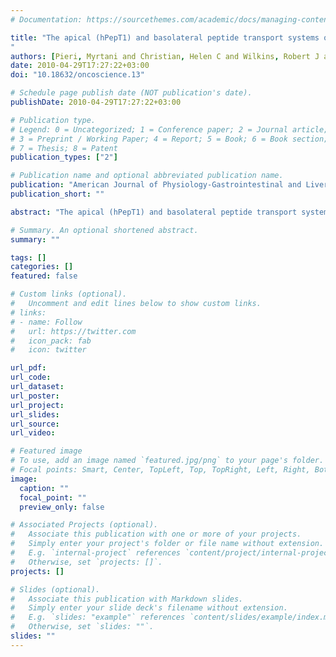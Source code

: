 ```yaml
---
# Documentation: https://sourcethemes.com/academic/docs/managing-content/

title: "The apical (hPepT1) and basolateral peptide transport systems of Caco-2 cells are regulated by AMP-activated protein kinase
"
authors: [Pieri, Myrtani and Christian, Helen C and Wilkins, Robert J and Boyd, CAR and Meredith, David]
date: 2010-04-29T17:27:22+03:00
doi: "10.18632/oncoscience.13"

# Schedule page publish date (NOT publication's date).
publishDate: 2010-04-29T17:27:22+03:00

# Publication type.
# Legend: 0 = Uncategorized; 1 = Conference paper; 2 = Journal article;
# 3 = Preprint / Working Paper; 4 = Report; 5 = Book; 6 = Book section;
# 7 = Thesis; 8 = Patent
publication_types: ["2"]

# Publication name and optional abbreviated publication name.
publication: "American Journal of Physiology-Gastrointestinal and Liver Physiology"
publication_short: ""

abstract: "The apical (hPepT1) and basolateral peptide transport systems of Caco-2 cells are regulated by AMP-activated protein kinase. Am J Physiol Gastrointest Liver Physiol 299: G136–G143, 2010. First published April 29, 2010; doi:10.1152/ajpgi.00014.2010.—The effect of 5-aminoimidazole-4-carboxamide-ribonucleoside (AICAR) activa- tion of the AMP-activated protein kinase (AMPK) on the transport of the model radiolabeled dipeptide [3H]-D-Phe-L-Gln was investigated in the human epithelial colon cancer cell line Caco-2. Uptake and transepithelial fluxes of [3H]-D-Phe-L-Gln were carried out in differ- entiated Caco-2 cell monolayers, and hPepT1 and glucose transporter 2 (GLUT2) protein levels were quantified by immunogold electron microscopy. AICAR treatment of Caco-2 cells significantly inhibited apical [3H]-D-Phe-L-Gln uptake, matched by a decrease in brush- border membrane hPepT1 protein but with a concomitant increase in the facilitated glucose transporter GLUT2. A restructuring of the apical brush-border membrane was seen by electron microscopy. The hPepT1-mediated transepithelial (A-to-B) peptide flux across the Caco-2 monolayers showed no significant alteration in AICAR- treated cells. The electrical resistance in the AICAR-treated mono- layers was significantly higher compared with control cells. Inhibition of the sodium/hydrogen exchanger 3 (NHE3) had an additive effect to AICAR, suggesting that the AMPK effect is not via NHE3. Fluores- cence measurement of intracellular pH showed no reduction in the proton gradient driving PepT1-mediated apical uptake. The reduction in apical hPepT1 protein and dipeptide uptake after AICAR treatment in Caco-2 cells demonstrates a regulatory effect of AMPK on hPepT1, along with an influence on both the microvilli and tight junction structures. The absence of an associated reduction in transepithelial peptide movement implies an additional stimulatory effect of AICAR on the basolateral peptide transport system in these cells. These results provide a link between the hPepT1 transporter and the metabolic state of this model enterocyte."

# Summary. An optional shortened abstract.
summary: ""

tags: []
categories: []
featured: false

# Custom links (optional).
#   Uncomment and edit lines below to show custom links.
# links:
# - name: Follow
#   url: https://twitter.com
#   icon_pack: fab
#   icon: twitter

url_pdf:
url_code:
url_dataset:
url_poster:
url_project:
url_slides:
url_source:
url_video:

# Featured image
# To use, add an image named `featured.jpg/png` to your page's folder. 
# Focal points: Smart, Center, TopLeft, Top, TopRight, Left, Right, BottomLeft, Bottom, BottomRight.
image:
  caption: ""
  focal_point: ""
  preview_only: false

# Associated Projects (optional).
#   Associate this publication with one or more of your projects.
#   Simply enter your project's folder or file name without extension.
#   E.g. `internal-project` references `content/project/internal-project/index.md`.
#   Otherwise, set `projects: []`.
projects: []

# Slides (optional).
#   Associate this publication with Markdown slides.
#   Simply enter your slide deck's filename without extension.
#   E.g. `slides: "example"` references `content/slides/example/index.md`.
#   Otherwise, set `slides: ""`.
slides: ""
---
```

